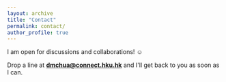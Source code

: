 ```yaml
---
layout: archive
title: "Contact"
permalink: contact/
author_profile: true
---
```

I am open for discussions and collaborations! ☺️

Drop a line at **dmchua@connect.hku.hk** and I'll get back to you as soon as I can.
